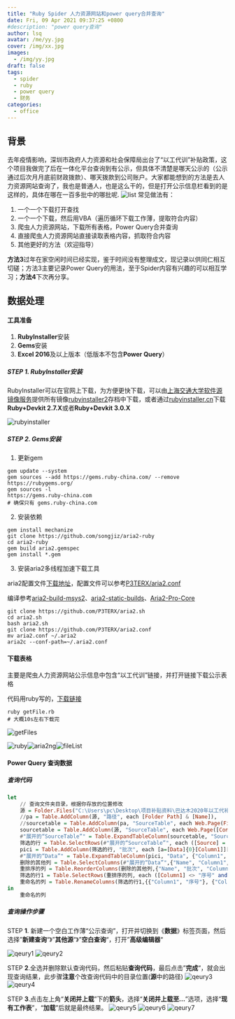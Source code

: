 ```yaml
---
title: "Ruby Spider 人力资源网站和power query合并查询"
date: Fri, 09 Apr 2021 09:37:25 +0800
#description: "power query查询"
author: lsq
avatar: /me/yy.jpg
cover: /img/xx.jpg
images:
  - /img/yy.jpg
draft: false
tags: 
  - spider
  - ruby
  - power query
  - 财务
categories: 
  - office
---
```

## 背景
去年疫情影响，深圳市政府人力资源和社会保障局出台了“以工代训”补贴政策，这个项目我做完了后在一体化平台查询到有公示，但具体不清楚是哪天公示的（公示通过后次月月底前财政拨款）、哪天拨款到公司账户。大家都能想到的方法是去人力资源网站查询了，我也是普通人，也是这么干的，但是打开公示信息栏看到的是这样的，具体在哪在一百多批中的哪批呢. 
![list](/https://github.com/lsq/blogsr/tree/master/content/posts/ygdx/list.png)
常见做法有：

1. 一个一个下载打开查找
2. 一个一个下载，然后用VBA（遍历循环下载工作薄，提取符合内容）
3. 爬虫人力资源网站，下载所有表格，Power Query合并查询
4. 直接爬虫人力资源网站直接读取表格内容，抓取符合内容
5. 其他更好的方法（欢迎指导）

**方法3**过年在家空闲时间已经实现，鉴于时间没有整理成文，现记录以供同仁相互切磋；方法3主要记录Power Query的用法，至于Spider内容有兴趣的可以相互学习；**方法4**下次再分享。

## 数据处理
#### 工具准备

1. **RubyInstaller**安装
2. **Gems**安装
3. **Excel 2016**及以上版本（低版本不包含**Power Query**）

##### STEP 1.  RubyInstaller安装

 RubyInstaller可以在官网上下载，为方便更快下载，可以由[上海交通大学软件源镜像服务](https://mirrors.sjtug.sjtu.edu.cn/)提供所有镜像[rubyinstaller2](https://mirror.sjtu.edu.cn/github-release/oneclick/rubyinstaller2/releases/download/?mirror_intel_list)存档中下载，或者通过[rubyinstaller.cn](https://rubyinstaller.cn/downloads/)下载**Ruby+Devkit 2.7.X**或者**Ruby+Devkit 3.0.X**

![rubyinstaller](/https://github.com/lsq/blogsr/tree/master/content/posts/ygdx/rubyinstaller.png)
<!--
<img src="/https://github.com/lsq/blogsr/tree/master/content/posts/ygdx/rubyinstaller.png" width="200px" />
<img src="/https://github.com/lsq/blogsr/tree/master/content/posts/ygdx/rubyinstaller.png" style="height:200px" />
<img src="/https://github.com/lsq/blogsr/tree/master/content/posts/ygdx/rubyinstaller.png" style="zoom:50%" />
or-->


##### STEP 2. Gems安装

1. 更新gem

```shell
gem update --system
gem sources --add https://gems.ruby-china.com/ --remove https://rubygems.org/
gem sources -l
https://gems.ruby-china.com
# 确保只有 gems.ruby-china.com
```

2. 安装依赖

```shell
gem install mechanize
git clone https://github.com/songjiz/aria2-ruby
cd aria2-ruby
gem build aria2.gemspec
gem install *.gem
```

3. 安装aria2多线程加速下载工具

aria2配置文件[下载地址](https://github.com/lsq/blogsr/tree/master/content/posts/ygdx/aria2-windows.conf)，配置文件可以参考[P3TERX/aria2.conf](https://github.com/P3TERX/aria2.conf)

编译参考[aria2-build-msys2](https://github.com/myfreeer/aria2-build-msys2)、[aria2-static-builds](https://github.com/q3aql/aria2-static-builds)、[Aria2-Pro-Core](https://github.com/P3TERX/Aria2-Pro-Core)

```shell
git clone https://github.com/P3TERX/aria2.sh
cd aria2.sh
bash aria2.sh
git clone https://github.com/P3TERX/aria2.conf
mv aria2.conf ~/.aria2
aria2c --conf-path=~/.aria2.conf
```

#### 下载表格

主要是爬虫人力资源网站公示信息中包含“以工代训”链接，并打开链接下载公示表格

代码用ruby写的，[下载链接](https://github.com/lsq/blogsr/tree/master/content/posts/ygdx/getFiles.rb)
```shell
ruby getFile.rb
# 大概10s左右下载完
```

![getFiles](/https://github.com/lsq/blogsr/tree/master/content/posts/ygdx/getFiles.png)

![ruby](/https://github.com/lsq/blogsr/tree/master/content/posts/ygdx/ruby.png)![aria2ng](/https://github.com/lsq/blogsr/tree/master/content/posts/ygdx/aria2.png)![fileList](/https://github.com/lsq/blogsr/tree/master/content/posts/ygdx/fileList.png)

#### Power Query 查询数据

##### 查询代码

````haskell
let
    // 查询文件夹目录，根据你存放的位置修改
    源 = Folder.Files("C:\Users\pc\Desktop\项目补贴资料\巴达木2020年以工代补补贴资料\公示"),
    //pa = Table.AddColumn(源, "路径", each [Folder Path] & [Name]),
    //sourcetable = Table.AddColumn(pa, "SourceTable", each Web.Page(File.Contents([路径]))),
    sourcetable = Table.AddColumn(源, "SourceTable", each Web.Page([Content])),    
    #"展开的“SourceTable”" = Table.ExpandTableColumn(sourcetable, "SourceTable", {"Caption", "Source", "ClassName", "Id", "Data"}, {"Caption", "Source", "ClassName", "Id", "Data"}),
    筛选的行 = Table.SelectRows(#"展开的“SourceTable”", each ([Source] = "Table")),
    pici = Table.AddColumn(筛选的行, "批次", each [a=[Data]{0}[Column1]][a]),
    #"展开的“Data”" = Table.ExpandTableColumn(pici, "Data", {"Column1", "Column2", "Column3", "Column4", "Column5", "Column6"}, {"Column1", "Column2", "Column3", "Column4", "Column5", "Column6"}),
    删除的其他列 = Table.SelectColumns(#"展开的“Data”",{"Name", "Column1", "Column2", "Column3", "Column4", "批次"}),
    重排序的列 = Table.ReorderColumns(删除的其他列,{"Name", "批次", "Column1", "Column2", "Column3", "Column4"}),
    筛选的行1 = Table.SelectRows(重排序的列, each ([Column1] <> "序号" and [Column1] <> "合计" and Text.Start([Column1],2) <> "宝安")),
    重命名的列 = Table.RenameColumns(筛选的行1,{{"Column1", "序号"}, {"Column2", "单位名称"},{"Column3", "公示人次"},{"Column4", "公示金额（元）"}})
in
    重命名的列
````

##### 查询操作步骤

STEP **1**. 新建一个空白工作薄“公示查询”，打开并切换到《**数据**》标签页面，然后选择”**新建查询**“》”**其他源**“》”**空白查询**“，打开”**高级编辑器**“

![qeury1](/https://github.com/lsq/blogsr/tree/master/content/posts/ygdx/bl_query.png)
![qeury2](/https://github.com/lsq/blogsr/tree/master/content/posts/ygdx/blank_query1.png)



STEP **2**.全选并删除默认查询代码，然后粘贴**查询代码**，最后点击”**完成**“，就会出现查询结果，此步骤**注意**个改查询代码中的目录位置(**源**中的路径)
![qeury3](/https://github.com/lsq/blogsr/tree/master/content/posts/ygdx/query_code.png)
![qeury4](/https://github.com/lsq/blogsr/tree/master/content/posts/ygdx/query_process.png)



STEP **3**.点击左上角“**关闭并上载**”下的**箭头**，选择“**关闭并上载至...**”选项，选择“**现有工作表**”，“**加载**”后就是最终结果。
![qeury5](/https://github.com/lsq/blogsr/tree/master/content/posts/ygdx/save_qr.png)
![qeury6](/https://github.com/lsq/blogsr/tree/master/content/posts/ygdx/save_query.png)
![qeury7](/https://github.com/lsq/blogsr/tree/master/content/posts/ygdx/query_result.png)
